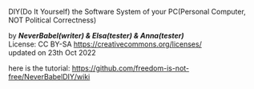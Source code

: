 DIY(Do It Yourself) the Software System of your PC(Personal Computer, NOT Political Correctness) 
 
by ***NeverBabel(writer) & Elsa(tester) & Anna(tester)***  
License: CC BY-SA https://creativecommons.org/licenses/  
updated on 23th Oct 2022   

here is the tutorial: https://github.com/freedom-is-not-free/NeverBabelDIY/wiki
